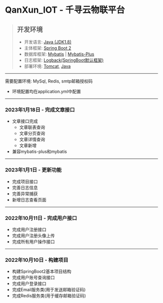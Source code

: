 # QanXun_IOT - 千寻云物联平台

> ## 开发环境
> - 开发语言:  [Java (JDK1.8)](https://www.java.com/)
> - 主体框架: [Spring Boot 2 ](https://spring.io/projects/spring-boot)
> - 数据库框架: [Mybatis](https://mybatis.net.cn/) | [Mybatis-Plus](https://baomidou.com)
> - 日志框架: [Logback(SpringBoot默认框架)](https://logback.qos.ch/)
> - 部署环境: [Tomcat](https://www.apache.org/tomcat/), [Java]()

---
需要配置环境: MySql, Redis, smtp邮箱授权码
- 环境配置均在application.yml中配置

---
### 2023年1月18日 - 完成文章接口
- 文章接口完成
  - 文章联表查询
  - 文章分页查询
  - 文章详情查询
  - 文章新增
- 兼容mybatis-plus和mybatis
---
### 2023年1月1日 - 更新功能
- 完成项目接口
- 完善日志信息
- 完善异常捕获
- 新增日志查看页面

--- 
### 2022年10月11日 - 完成用户接口
- 完成用户注册接口
- 完成用户注册头像上传
- 完成所有用户操作接口
---
### 2022年10月10日 - 构建项目
 - 构建SpringBoot2基本项目结构 
 - 完成用户账号查询接口
 - 完成用户登录接口
 - 完成Email服务类(用于发送邮箱验证码)
 - 完成Redis服务类(用于缓存邮箱验证码)